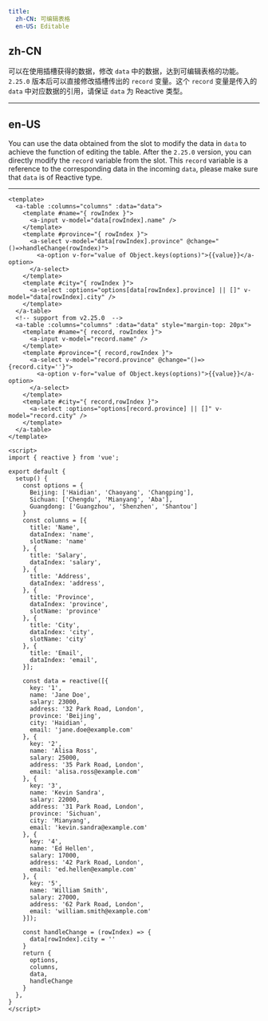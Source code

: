 ```yaml
title:
  zh-CN: 可编辑表格
  en-US: Editable
```

## zh-CN

可以在使用插槽获得的数据，修改 `data` 中的数据，达到可编辑表格的功能。
`2.25.0` 版本后可以直接修改插槽传出的 `record` 变量。这个 `record` 变量是传入的 `data` 中对应数据的引用，请保证 `data` 为 Reactive 类型。

---

## en-US

You can use the data obtained from the slot to modify the data in `data` to achieve the function of editing the table.
After the `2.25.0` version, you can directly modify the `record` variable from the slot. This `record` variable is a reference to the corresponding data in the incoming `data`, please make sure that `data` is of Reactive type.

---

```vue
<template>
  <a-table :columns="columns" :data="data">
    <template #name="{ rowIndex }">
      <a-input v-model="data[rowIndex].name" />
    </template>
    <template #province="{ rowIndex }">
      <a-select v-model="data[rowIndex].province" @change="()=>handleChange(rowIndex)">
        <a-option v-for="value of Object.keys(options)">{{value}}</a-option>
      </a-select>
    </template>
    <template #city="{ rowIndex }">
      <a-select :options="options[data[rowIndex].province] || []" v-model="data[rowIndex].city" />
    </template>
  </a-table>
  <!-- support from v2.25.0  -->
  <a-table :columns="columns" :data="data" style="margin-top: 20px">
    <template #name="{ record, rowIndex }">
      <a-input v-model="record.name" />
    </template>
    <template #province="{ record,rowIndex }">
      <a-select v-model="record.province" @change="()=>{record.city=''}">
        <a-option v-for="value of Object.keys(options)">{{value}}</a-option>
      </a-select>
    </template>
    <template #city="{ record,rowIndex }">
      <a-select :options="options[record.province] || []" v-model="record.city" />
    </template>
  </a-table>
</template>

<script>
import { reactive } from 'vue';

export default {
  setup() {
    const options = {
      Beijing: ['Haidian', 'Chaoyang', 'Changping'],
      Sichuan: ['Chengdu', 'Mianyang', 'Aba'],
      Guangdong: ['Guangzhou', 'Shenzhen', 'Shantou']
    }
    const columns = [{
      title: 'Name',
      dataIndex: 'name',
      slotName: 'name'
    }, {
      title: 'Salary',
      dataIndex: 'salary',
    }, {
      title: 'Address',
      dataIndex: 'address',
    }, {
      title: 'Province',
      dataIndex: 'province',
      slotName: 'province'
    }, {
      title: 'City',
      dataIndex: 'city',
      slotName: 'city'
    }, {
      title: 'Email',
      dataIndex: 'email',
    }];

    const data = reactive([{
      key: '1',
      name: 'Jane Doe',
      salary: 23000,
      address: '32 Park Road, London',
      province: 'Beijing',
      city: 'Haidian',
      email: 'jane.doe@example.com'
    }, {
      key: '2',
      name: 'Alisa Ross',
      salary: 25000,
      address: '35 Park Road, London',
      email: 'alisa.ross@example.com'
    }, {
      key: '3',
      name: 'Kevin Sandra',
      salary: 22000,
      address: '31 Park Road, London',
      province: 'Sichuan',
      city: 'Mianyang',
      email: 'kevin.sandra@example.com'
    }, {
      key: '4',
      name: 'Ed Hellen',
      salary: 17000,
      address: '42 Park Road, London',
      email: 'ed.hellen@example.com'
    }, {
      key: '5',
      name: 'William Smith',
      salary: 27000,
      address: '62 Park Road, London',
      email: 'william.smith@example.com'
    }]);

    const handleChange = (rowIndex) => {
      data[rowIndex].city = ''
    }
    return {
      options,
      columns,
      data,
      handleChange
    }
  },
}
</script>
```
